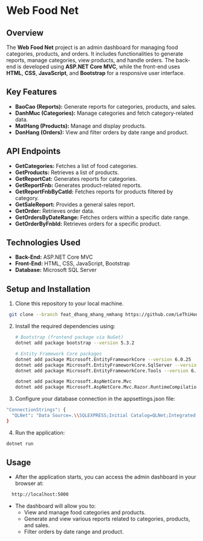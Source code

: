 # Web Food Net
## Overview

The **Web Food Net** project is an admin dashboard for managing food categories, products, and orders. It includes functionalities to generate reports, manage categories, view products, and handle orders. 
The back-end is developed using **ASP.NET Core MVC**, 
while the front-end uses **HTML**, **CSS**, **JavaScript**, and **Bootstrap** for a responsive user interface.

## Key Features
- **BaoCao (Reports):** Generate reports for categories, products, and sales.
- **DanhMuc (Categories):** Manage categories and fetch category-related data.
- **MatHang (Products):** Manage and display products.
- **DonHang (Orders):** View and filter orders by date range and product.
  
## API Endpoints
- **GetCategories:** Fetches a list of food categories.
- **GetProducts:** Retrieves a list of products.
- **GetReportCat:** Generates reports for categories.
- **GetReportFnb:** Generates product-related reports.
- **GetReportFnbByCatId:** Fetches reports for products filtered by category.
- **GetSaleReport:** Provides a general sales report.
- **GetOrder:** Retrieves order data.
- **GetOrdersByDateRange:** Fetches orders within a specific date range.
- **GetOrderByFnbId:** Retrieves orders for a specific product.

## Technologies Used

- **Back-End:** ASP.NET Core MVC
- **Front-End:** HTML, CSS, JavaScript, Bootstrap
- **Database:** Microsoft SQL Server

## Setup and Installation

1. Clone this repository to your local machine.
  ```bash
   git clone --branch feat_dhang_mhang_nmhang https://github.com/LeThiHongNgot/Web_Food_Net.git
   ``` 
2. Install the required dependencies using:
   ```bash
   # Bootstrap (frontend package via NuGet)
   dotnet add package bootstrap --version 5.3.2

   # Entity Framework Core packages
   dotnet add package Microsoft.EntityFrameworkCore --version 6.0.25
   dotnet add package Microsoft.EntityFrameworkCore.SqlServer --version 6.0.25
   dotnet add package Microsoft.EntityFrameworkCore.Tools --version 6.0.25

   dotnet add package Microsoft.AspNetCore.Mvc
   dotnet add package Microsoft.AspNetCore.Mvc.Razor.RuntimeCompilation
   ```
3. Configure your database connection in the appsettings.json file:
  ```bash
  "ConnectionStrings": {
    "QLNet": "Data Source=.\\SQLEXPRESS;Initial Catalog=QLNet;Integrated Security=True"
  }
  ```
4. Run the application:
  ```bash
  dotnet run
  ```

## Usage
- After the application starts, you can access the admin dashboard in your browser at:
```bash
  http://localhost:5000
```
- The dashboard will allow you to:
  - View and manage food categories and products.
  - Generate and view various reports related to categories, products, and sales.
  - Filter orders by date range and product.
